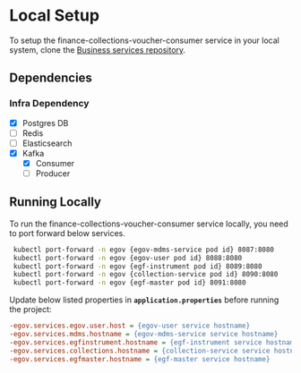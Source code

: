 # Local Setup

To setup the finance-collections-voucher-consumer service in your local system, clone the [Business services repository](https://github.com/egovernments/business-services).

## Dependencies


### Infra Dependency

- [X] Postgres DB
- [ ] Redis
- [ ] Elasticsearch
- [X] Kafka
  - [X] Consumer
  - [ ] Producer

## Running Locally

To run the finance-collections-voucher-consumer service locally, you need to port forward below services.

```bash
 kubectl port-forward -n egov {egov-mdms-service pod id} 8087:8080
 kubectl port-forward -n egov {egov-user pod id} 8088:8080
 kubectl port-forward -n egov {egf-instrument pod id} 8089:8080
 kubectl port-forward -n egov {collection-service pod id} 8090:8080
 kubectl port-forward -n egov {egf-master pod id} 8091:8080
``` 

Update below listed properties in **`application.properties`** before running the project:

```ini
-egov.services.egov.user.host = {egov-user service hostname}
-egov.services.mdms.hostname = {egov-mdms-service service hostname}
-egov.services.egfinstrument.hostname = {egf-instrument service hostname}
-egov.services.collections.hostname = {collection-service service hostname}
-egov.services.egfmaster.hostname = {egf-master service hostname}
```

